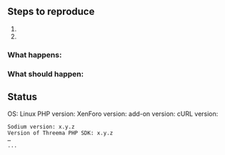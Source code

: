 ## Steps to reproduce

1. 
2. 

### What happens:


### What should happen:


## Status

OS: Linux
PHP version: 
XenForo version: 
add-on version: 
cURL version: 

<!-- Copy the status message from the ACP in the settings, you do not have to include your remaining credits) -->  

```
Sodium version: x.y.z
Version of Threema PHP SDK: x.y.z
…
...
```

<!--
_Note:_ You can find more information on how to create issues in [the contributing guide](../CONTRIBUTING.md). If you only propose an enhancement and things like "steps to reproduce" do not matter in this case, you can of course `Ctrl+A` everything and delete it. :smiley:
-->
